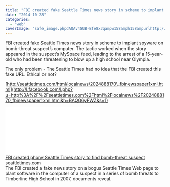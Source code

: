 ```yaml
---
title: "FBI created fake Seattle Times news story in scheme to implant spyware on bomb-t..."
date: "2014-10-28"
categories: 
  - "web"
coverImage: "safe_image.phpdAQAv4GUB-Bfe8x3qampw158amph158ampurlhttp://seattletimes.com/art/ui/fb_large.jpg"
---
```


FBI created fake Seattle Times news story in scheme to implant spyware on bomb-threat suspect’s computer. The tactic worked when the story appeared in the suspect’s MySpace feed, leading to the arrest of a 15-year-old who had been threatening to blow up a high school near Olympia.  
  
The only problem - The Seattle Times had no idea that the FBI created this fake URL. Ethical or not?  
  
[http://seattletimes.com/html/localnews/2024888170\_fbinewspaper1xml.html](http://l.facebook.com/l.php?u=http%3A%2F%2Fseattletimes.com%2Fhtml%2Flocalnews%2F2024888170_fbinewspaper1xml.html&h=BAQG6yFWZ&s=1)  
  
[![](images/safe_image.php?d=AQAv4GUB-Bfe8x3q&w=158&h=158&url=http%3A%2F%2Fseattletimes.com%2Fart%2Fui%2Ffb_large.jpg)](http://l.facebook.com/l.php?u=http%3A%2F%2Fseattletimes.com%2Fhtml%2Flocalnews%2F2024888170_fbinewspaper1xml.html&h=4AQFDSbU3&s=1)  
[FBI created phony Seattle Times story to find bomb-threat suspect](http://l.facebook.com/l.php?u=http%3A%2F%2Fseattletimes.com%2Fhtml%2Flocalnews%2F2024888170_fbinewspaper1xml.html&h=bAQEvZpUd&s=1)  
seattletimes.com  
The FBI created a fake news story on a bogus Seattle Times Web page to plant software in the computer of a suspect in a series of bomb threats to Timberline High School in 2007, documents reveal.
